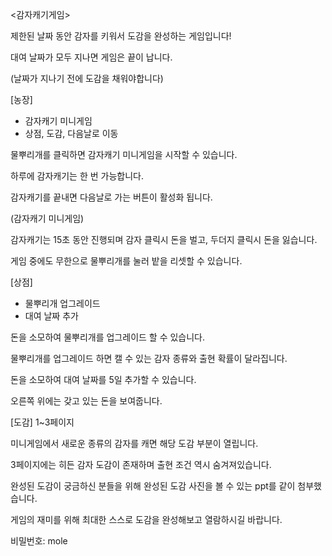 <감자캐기게임>

제한된 날짜 동안 감자를 키워서 도감을 완성하는 게임입니다!


대여 날짜가 모두 지나면 게임은 끝이 납니다.

(날짜가 지나기 전에 도감을 채워야합니다)

[농장]
- 감자캐기 미니게임
- 상점, 도감, 다음날로 이동

물뿌리개를 클릭하면 감자캐기 미니게임을 시작할 수 있습니다.

하루에 감자캐기는 한 번 가능합니다.

감자캐기를 끝내면 다음날로 가는 버튼이 활성화 됩니다.


(감자캐기 미니게임)

감자캐기는 15초 동안 진행되며 감자 클릭시 돈을 벌고, 두더지 클릭시 돈을 잃습니다.

게임 중에도 무한으로 물뿌리개를 눌러 밭을 리셋할 수 있습니다.

[상점]
- 물뿌리개 업그레이드
- 대여 날짜 추가

돈을 소모하여 물뿌리개를 업그레이드 할 수 있습니다.

물뿌리개를 업그레이드 하면 캘 수 있는 감자 종류와 출현 확률이 달라집니다.

돈을 소모하여 대여 날짜를 5일 추가할 수 있습니다.

오른쪽 위에는 갖고 있는 돈을 보여줍니다.

[도감]
1~3페이지

미니게임에서 새로운 종류의 감자를 캐면 해당 도감 부분이 열립니다.

3페이지에는 히든 감자 도감이 존재하며 출현 조건 역시 숨겨져있습니다.

완성된 도감이 궁금하신 분들을 위해 완성된 도감 사진을 볼 수 있는 ppt를 같이 첨부했습니다.

게임의 재미를 위해 최대한 스스로 도감을 완성해보고 열람하시길 바랍니다. 

비밀번호: mole
